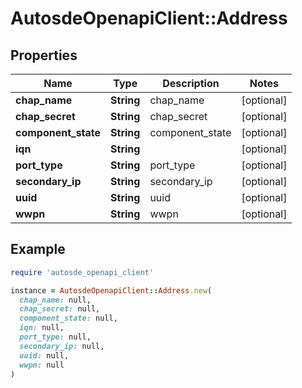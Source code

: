 # AutosdeOpenapiClient::Address

## Properties

| Name | Type | Description | Notes |
| ---- | ---- | ----------- | ----- |
| **chap_name** | **String** | chap_name | [optional] |
| **chap_secret** | **String** | chap_secret | [optional] |
| **component_state** | **String** | component_state | [optional] |
| **iqn** | **String** |  | [optional] |
| **port_type** | **String** | port_type | [optional] |
| **secondary_ip** | **String** | secondary_ip | [optional] |
| **uuid** | **String** | uuid | [optional] |
| **wwpn** | **String** | wwpn | [optional] |

## Example

```ruby
require 'autosde_openapi_client'

instance = AutosdeOpenapiClient::Address.new(
  chap_name: null,
  chap_secret: null,
  component_state: null,
  iqn: null,
  port_type: null,
  secondary_ip: null,
  uuid: null,
  wwpn: null
)
```


